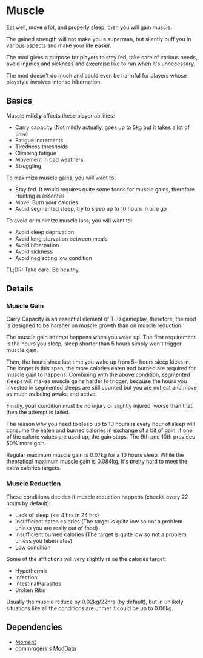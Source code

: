 # Muscle

Eat well, move a lot, and properly sleep, then you will gain muscle.

The gained strength will not make you a superman, but silently buff you in various aspects and make your life easier.

The mod gives a purpose for players to stay fed, take care of various needs, avoid injuries and sickness and excercise like to run when it's unnecessary.

The mod doesn't do much and could even be harmful for players whose playstyle involves intense hibernation.

## Basics

Muscle **mildly** affects these player abilities:

- Carry capacity (Not mildly actually, goes up to 5kg but it takes a lot of time)
- Fatigue increments
- Tiredness thresholds
- Climbing fatigue
- Movement in bad weathers
- Struggling

To maximize muscle gains, you will want to:

- Stay fed. It would requires quite some foods for muscle gains, therefore Hunting is essential
- Move. Burn your calories
- Avoid segmented sleep, try to sleep up to 10 hours in one go

To avoid or minimize muscle loss, you will want to:

- Avoid sleep deprivation
- Avoid long starvation between meals
- Avoid hibernation
- Avoid sickness
- Avoid neglecting low condition

TL;DR: Take care. Be healthy.

## Details

### Muscle Gain

Carry Capacity is an essential element of TLD gameplay, therefore, the mod is designed to be harsher on muscle growth than on muscle reduction.

The muscle gain attempt happens when you wake up. The first requirement is the hours you sleep, sleep shorter than 5 hours simply won't trigger muscle gain.

Then, the hours since last time you wake up from 5+ hours sleep kicks in. The longer is this span, the more calories eaten and burned are required for muscle gain to happens. Combining with the above condition, segmented sleeps will makes muscle gains harder to trigger, because the hours you invested in segmented sleeps are still counted but you are not eat and move as much as being awake and active.

Finally, your condition must be no injury or slightly injured, worse than that then the attempt is failed.

The reason why you need to sleep up to 10 hours is every hour of sleep will consume the eaten and burned calories in exchange of a bit of gain, if one of the calorie values are used up, the gain stops. The 9th and 10th provides 50% more gain.

Regular maximum muscle gain is 0.07kg for a 10 hours sleep. While the theoratical maximum muscle gain is 0.084kg, it's pretty hard to meet the extra calories targets.

### Muscle Reduction

These conditions decides if muscle reduction happens (checks every 22 hours by default):

- Lack of sleep (<= 4 hrs in 24 hrs)
- Insufficient eaten calories (The target is quite low so not a problem unless you are really out of food)
- Insufficient burned calories (The target is quite low so not a problem unless you hibernates)
- Low condition

Some of the afflictions will very slightly raise the calories target:

- Hypothermia
- Infection
- IntestinalParasites
- Broken Ribs

Usually the muscle reduce by 0.02kg/22hrs (by default), but in unlikely situations like all the conditions are unmet it could be up to 0.06kg.

## Dependencies


- [Moment](https://github.com/No3371/TLD-Moment)
- [dommrogers's ModData](https://github.com/dommrogers/ModData/)
